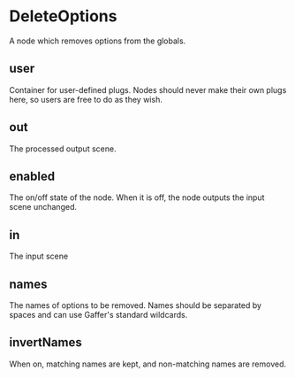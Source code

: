 # DeleteOptions

A node which removes options from the globals.

## user

 Container for user-defined plugs. Nodes
should never make their own plugs here,
so users are free to do as they wish.

## out

 The processed output scene.

## enabled

 The on/off state of the node. When it is off, the node outputs the input scene unchanged.

## in

 The input scene

## names

 The names of options to be removed. Names should be
separated by spaces and can use Gaffer's standard wildcards.

## invertNames

 When on, matching names are kept, and non-matching names are removed.

